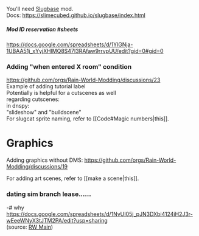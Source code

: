 You'll need [Slugbase](https://steamcommunity.com/sharedfiles/filedetails/?id=2933196558) mod.  
Docs: https://slimecubed.github.io/slugbase/index.html

##### Mod ID reservation #sheets  
https://docs.google.com/spreadsheets/d/1YlGNja-1UBAA51j_xYyjXHlMQ8S47I3RAfaw9rrvpUU/edit?gid=0#gid=0

### Adding "when entered X room" condition  
https://github.com/orgs/Rain-World-Modding/discussions/23  
Example of adding tutorial label  
Potentially is helpful for a cutscenes as well  
regarding cutscenes:  
in dnspy:   
"slideshow" and "buildscene"  
For slugcat sprite naming, refer to [[Code#Magic numbers|this]].  
# Graphics  
Adding graphics without DMS: https://github.com/orgs/Rain-World-Modding/discussions/19

For adding art scenes, refer to [[make a scene|this]].

### dating sim branch lease......   
-# why  
https://docs.google.com/spreadsheets/d/1NvUI05j_pJN3DXbi4124iH2J3r-wEeeWNyX3tJTM2PA/edit?usp=sharing  
(source: [RW Main](https://discord.com/channels/291184728944410624/838185248981385256/1192167586796941312))